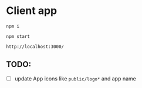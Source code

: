 # Client app

`npm i`

`npm start`

`http://localhost:3000/`

## TODO:

* [ ] update App icons like `public/logo*` and app name

